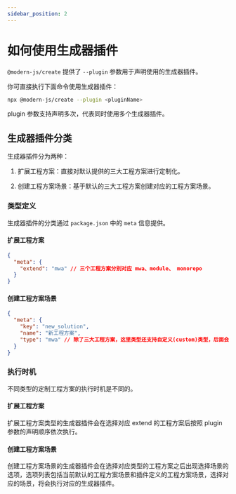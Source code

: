 ```yaml
---
sidebar_position: 2
---
```


# 如何使用生成器插件

`@modern-js/create` 提供了 `--plugin` 参数用于声明使用的生成器插件。

你可直接执行下面命令使用生成器插件：

```bash
npx @modern-js/create --plugin <pluginName>
```

plugin 参数支持声明多次，代表同时使用多个生成器插件。

## 生成器插件分类

生成器插件分为两种：

1. 扩展工程方案：直接对默认提供的三大工程方案进行定制化。

2. 创建工程方案场景：基于默认的三大工程方案创建对应的工程方案场景。

### 类型定义

生成器插件的分类通过 `package.json` 中的 `meta` 信息提供。

#### 扩展工程方案

```json
{
  "meta": {
    "extend": "mwa" // 三个工程方案分别对应 mwa、module、 monorepo
  }
}
```

#### 创建工程方案场景

```json
{
  "meta": {
    "key": "new_solution",
    "name": "新工程方案",
    "type": "mwa" // 除了三大工程方案，这里类型还支持自定义(custom)类型，后面会详细介绍
  }
}
```

### 执行时机

不同类型的定制工程方案的执行时机是不同的。

#### 扩展工程方案

扩展工程方案类型的生成器插件会在选择对应 extend 的工程方案后按照 plugin 参数的声明顺序依次执行。

#### 创建工程方案场景

创建工程方案场景的生成器插件会在选择对应类型的工程方案之后出现选择场景的选项，选项列表包括当前默认的工程方案场景和插件定义的工程方案场景，选择对应的场景，将会执行对应的生成器插件。
